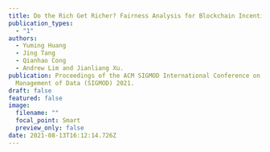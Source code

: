```yaml
---
title: Do the Rich Get Richer? Fairness Analysis for Blockchain Incentives.
publication_types:
  - "1"
authors:
  - Yuming Huang
  - Jing Tang
  - Qianhao Cong
  - Andrew Lim and Jianliang Xu.
publication: Proceedings of the ACM SIGMOD International Conference on
  Management of Data (SIGMOD) 2021.
draft: false
featured: false
image:
  filename: ""
  focal_point: Smart
  preview_only: false
date: 2021-08-13T16:12:14.726Z
---
```

